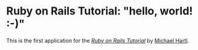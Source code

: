 # Ruby on Rails Tutorial: "hello, world! :-)"

This is the first application for the
[*Ruby on Rails Tutorial*](http://www.railstutorial.org/)
by [Michael Hartl](http://www.michaelhartl.com/).